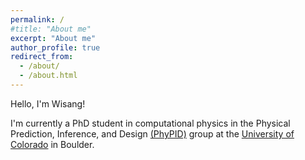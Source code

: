 ```yaml
---
permalink: /
#title: "About me"
excerpt: "About me"
author_profile: true
redirect_from: 
  - /about/
  - /about.html
---
```

Hello, I'm Wisang! 

I'm currently a PhD student in computational physics in the Physical Prediction, Inference, and Design [(PhyPID)](https://phypid.org/) group at the [University of Colorado]([https://www.colorado.edu/about]) in Boulder. 
